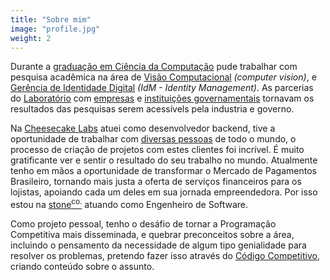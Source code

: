 ```yaml
---
title: "Sobre mim"
image: "profile.jpg"
weight: 2
---
```


Durante a [graduação em Ciência da Computação][univali-cc] pude trabalhar com
pesquisa acadêmica na área de [Visão Computacional][4visionlab] _(computer
vision)_, e [Gerência de Identidade Digital][gidlab] _(IdM - Identity
Management)_. As parcerias do [Laboratório][4visionlab] com [empresas][audaces]
e [instituições governamentais][rnp] tornavam os resultados das pesquisas serem
acessívels pela industria e governo.

Na [Cheesecake Labs][cheesecakelabs] atuei como desenvolvedor backend, tive a
oportunidade de trabalhar com [diversas pessoas][singularity-university] de todo
o mundo, o processo de criação de projetos com estes clientes foi incrível. É
muito gratificante ver e sentir o resultado do seu trabalho no mundo. Atualmente
tenho em mãos a oportunidade de transformar o Mercado de Pagamentos Brasileiro,
tornando mais justa a oferta de serviços financeiros para os lojistas, apoiando
cada um deles em sua jornada empreendedora. Por isso estou na
[stone][stone][<sup>co.</sup>][stoneco] atuando como Engenheiro de Software.

Como projeto pessoal, tenho o desáfio de tornar a Programação Competitiva mais
disseminada, e quebrar preconceitos sobre a área, incluindo o pensamento da
necessidade de algum tipo genialidade para resolver os problemas, pretendo fazer
isso através do [Código Competitivo][codigo-competitivo], criando conteúdo sobre
o assunto.


[codigo-competitivo]:https://github.com/codigocompetitivo/
[stoneco]:https://www.stone.co/
[stone]:https://www.stone.com.br/
[cheesecakelabs]:https://cheesecakelabs.com/
[univali-cc]:https://www.univali.br/graduacao/ciencia-da-computacao-itajai/Paginas/default.aspx
[4visionlab]:https://www.univali.br/laboratorios/laboratorio-de-visao-computacional/Paginas/default.aspx
[gidlab]:https://gidlab.rnp.br/?lang=en
[audaces]:https://audaces.com/
[rnp]:https://www.rnp.br/
[singularity-university]:https://su.org/
